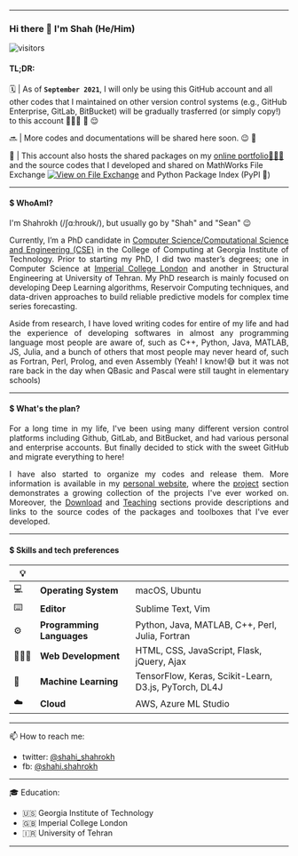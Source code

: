 ****

### Hi there 👋 I'm Shah (He/Him) 

<!-- ![visitors](https://visitor-badge.glitch.me/badge?page_id=shahrokhx-visitor-badge&left_color=green&right_color=red) -->
![visitors](https://visitor-badge.glitch.me/badge?page_id=shahrokhx-visitor-badge)


#### TL;DR:
🗓 | As of **```September 2021```**, I will only be using this GitHub account and all other codes that I maintained on other version control systems (e.g., GitHub Enterprise, GitLab, BitBucket) will be gradually trasferred (or simply copy!) to this account 👨🏻‍💻 🧳 😌

🔜 | More codes and documentations will be shared here soon. 😉 🥳

🔗 | This account also hosts the shared packages on my <a href="https://www.sshahi.com/" target="_blank">online portfolio🧑🏼‍💻 </a> and the source codes that I developed and shared on MathWorks File Exchange [![View on File Exchange](https://www.mathworks.com/matlabcentral/images/matlab-file-exchange.svg)](https://www.mathworks.com/matlabcentral/profile/authors/12896746) and Python Package Index (PyPI 🐍) 
<!--  https://pypi.org/user/shahrokh/ -->


----

#### $ WhoAmI?
I'm Shahrokh (/ʃɑ:hroʊk/), but usually go by "Shah" and "Sean" 😉

<p align="justify">
Currently, I’m a PhD candidate in <a href="https://www.cse.gatech.edu/people/shahrokh-shahi" target="_blank">Computer Science/Computational Science and Engineering (CSE)</a> in the College of Computing at Georgia Institute of Technology. Prior to starting my PhD, I did two master’s degrees; one in Computer Science at <a href="http://www.imperial.ac.uk/computing/" target="_blank">Imperial College London</a> and another in Structural Engineering at University of Tehran. My PhD research is mainly focused on developing Deep Learning algorithms, Reservoir Computing techniques, and data-driven approaches to build reliable predictive models for complex time series forecasting.
</p>	

<p align="justify">
Aside from research, I have loved writing codes for entire of my life and had the experience of developing softwares in almost any programming language most people are aware of, such as C++, Python, Java, MATLAB, JS, Julia, and a bunch of others that most people may never heard of, such as Fortran, Perl, Prolog, and even Assembly (Yeah! I know!😅 but it was not rare back in the day when QBasic and Pascal were still taught in elementary schools)
</p>

----

#### $ What's the plan?
<p align="justify">
For a long time in my life, I've been using many different version control platforms including Github, GitLab, and BitBucket, and had various personal and enterprise accounts. But finally decided to stick with the sweet GitHub and migrate everything to here!
</p>

<p align="justify">
I have also started to organize my codes and release them. More information is available in my <a href="https://www.sshahi.com/" target="_blank">personal website</a>, where the <a href="https://www.sshahi.com/projects/" target="_blank">project</a> section demonstrates a growing collection of the projects I've ever worked on. Moreover, the <a href="https://www.sshahi.com/downloads/" target="_blank">Download</a> and <a href="https://www.sshahi.com/teaching/" target="_blank">Teaching</a> sections provide descriptions and links to the source codes of the packages and toolboxes that I've ever developed. 
</p>

----

#### $ Skills and tech preferences

|💡|                           |                                                           |
|--|---------------------------|-----------------------------------------------------------|
|💻| **Operating System**      | macOS, Ubuntu                                             |
|⌨️| **Editor**                | Sublime Text,  Vim                                        |
|⚙️| **Programming Languages** | Python, Java, MATLAB, C++, Perl, Julia, Fortran           |
|👨🏻‍💻| **Web Development**       | HTML, CSS, JavaScript, Flask, jQuery, Ajax                |
|🦾| **Machine Learning**      | TensorFlow, Keras, Scikit-Learn, D3.js, PyTorch, DL4J     |
|☁️| **Cloud**                 | AWS, Azure ML Studio                                      |

----

📫 How to reach me: 
* twitter: [@shahi_shahrokh](https://twitter.com/shahi_shahrokh) 
* fb: [@shahi.shahrokh](https://www.facebook.com/Shahi.Shahrokh/)

----

🎓 Education:
- 🇺🇸 Georgia Institute of Technology 
- 🇬🇧 Imperial College London 
- 🇮🇷 University of Tehran

----

<!--
**shahrokhx/shahrokhx** is a ✨ _special_ ✨ repository because its `README.md` (this file) appears on your GitHub profile.

Here are some ideas to get you started:

- 🔭 I’m currently working on ...
- 🌱 I’m currently learning ...
- 👯 I’m looking to collaborate on ...
- 🤔 I’m looking for help with ...
- 💬 Ask me about ...
- 📫 How to reach me: ...
- 😄 Pronouns: ...
- ⚡ Fun fact: ...
-->
